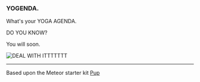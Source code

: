 ### YOGENDA.  
What's your YOGA AGENDA.

DO YOU KNOW?

You will soon.

![DEAL WITH ITTTTTTT](http://vignette3.wikia.nocookie.net/powerlisting/images/0/02/Bach-deal-with-it.jpg/revision/latest?cb=20130822031533)



---

Based upon the Meteor starter kit [Pup](http://cleverbeagle.com/pup)
